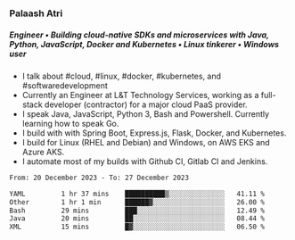 ### Palaash Atri

##### Engineer • Building cloud-native SDKs and microservices with Java, Python, JavaScript, Docker and Kubernetes • Linux tinkerer • Windows user

- I talk about #cloud, #linux, #docker, #kubernetes, and #softwaredevelopment
- Currently an Engineer at L&T Technology Services, working as a full-stack developer (contractor) for a major cloud PaaS provider.
- I speak Java, JavaScript, Python 3, Bash and Powershell. Currently learning how to speak Go.
- I build with with Spring Boot, Express.js, Flask, Docker, and Kubernetes.
- I build for Linux (RHEL and Debian) and Windows, on AWS EKS and Azure AKS.
- I automate most of my builds with Github CI, Gitlab CI and Jenkins.

<!--
**palaashatri/palaashatri** is a ✨ _special_ ✨ repository because its `README.md` (this file) appears on your GitHub profile.

Here are some ideas to get you started:

- 🔭 I’m currently working on ...
- 🌱 I’m currently learning ...
- 👯 I’m looking to collaborate on ...
- 🤔 I’m looking for help with ...
- 💬 Ask me about ...
- 📫 How to reach me: ...
- 😄 Pronouns: ...
- ⚡ Fun fact: ...
-->

<!--START_SECTION:waka-->

```txt
From: 20 December 2023 - To: 27 December 2023

YAML         1 hr 37 mins    ██████████▒░░░░░░░░░░░░░░   41.11 %
Other        1 hr 1 min      ██████▓░░░░░░░░░░░░░░░░░░   26.00 %
Bash         29 mins         ███░░░░░░░░░░░░░░░░░░░░░░   12.49 %
Java         20 mins         ██░░░░░░░░░░░░░░░░░░░░░░░   08.44 %
XML          15 mins         █▓░░░░░░░░░░░░░░░░░░░░░░░   06.50 %
```

<!--END_SECTION:waka-->
